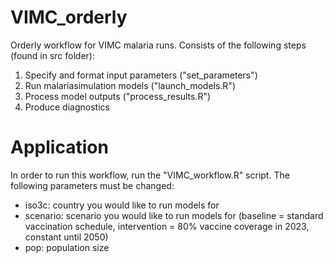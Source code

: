 # VIMC_orderly
Orderly workflow for VIMC malaria runs. Consists of the following steps (found in src folder):


1) Specify and format input parameters ("set_parameters")
2) Run malariasimulation models ("launch_models.R")
3) Process model outputs ("process_results.R")
4) Produce diagnostics

#  Application
In order to run this workflow, run the "VIMC_workflow.R" script. The following parameters must be changed:
- iso3c: country you would like to run models for
- scenario: scenario you would like to run models for (baseline = standard vaccination schedule, intervention = 80% vaccine coverage in 2023, constant until 2050)
- pop: population size

